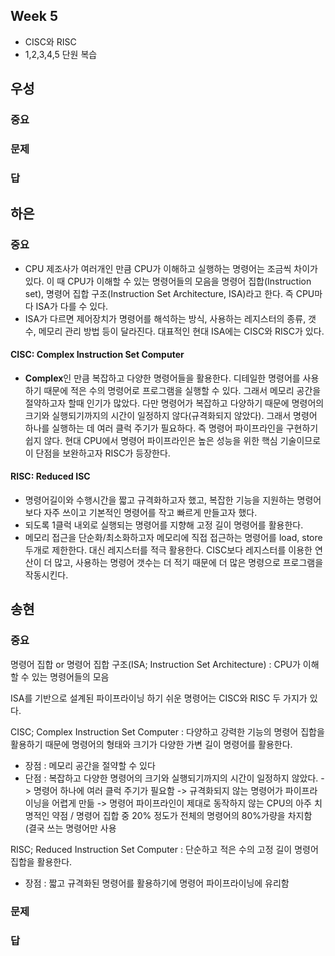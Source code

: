 ## Week 5
- CISC와 RISC
- 1,2,3,4,5 단원 복습

## 우성

### 중요
### 문제
### 답

## 하은

### 중요

- CPU 제조사가 여러개인 만큼 CPU가 이해하고 실행하는 명령어는 조금씩 차이가 있다. 이 때 CPU가 이해할 수 있는 명령어들의 모음을 명령어 집합(Instruction set), 명령어 집합 구조(Instruction Set Architecture, ISA)라고 한다. 즉 CPU마다 ISA가 다를 수 있다.
- ISA가 다르면 제어장치가 명령어를 해석하는 방식, 사용하는 레지스터의 종류, 갯수, 메모리 관리 방법 등이 달라진다. 대표적인 현대 ISA에는 CISC와 RISC가 있다.

#### CISC: Complex Instruction Set Computer
- **Complex**인 만큼 복잡하고 다양한 명령어들을 활용한다. 디테일한 명령어를 사용하기 때문에 적은 수의 명령어로 프로그램을 실행할 수 있다. 그래서 메모리 공간을 절약하고자 할때 인기가 많았다. 다만 명령어가 복잡하고 다양하기 때문에 명령어의 크기와 실행되기까지의 시간이 일정하지 않다(규격화되지 않았다). 그래서 명령어 하나를 실행하는 데 여러 클럭 주기가 필요하다. 즉 명령어 파이프라인을 구현하기 쉽지 않다. 현대 CPU에서 명령어 파이프라인은 높은 성능을 위한 핵심 기술이므로 이 단점을 보완하고자 RISC가 등장한다.

#### RISC: Reduced ISC
- 명령어길이와 수행시간을 짧고 규격화하고자 했고, 복잡한 기능을 지원하는 명령어보다 자주 쓰이고 기본적인 명령어를 작고 빠르게 만들고자 했다.
- 되도록 1클럭 내외로 실행되는 명령어를 지향해 고정 길이 명령어를 활용한다. 
- 메모리 접근을 단순화/최소화하고자 메모리에 직접 접근하는 명령어를 load, store 두개로 제한한다. 대신 레지스터를 적극 활용한다. CISC보다 레지스터를 이용한 연산이 더 많고, 사용하는 명령어 갯수는 더 적기 때문에 더 많은 명령으로 프로그램을 작동시킨다.

## 송현

### 중요
명령어 집합 or 명령어 집합 구조(ISA; Instruction Set Architecture) : CPU가 이해할 수 있는 명령어들의 모음 

ISA를 기반으로 설계된 파이프라이닝 하기 쉬운 명령어는 CISC와 RISC 두 가지가 있다.

CISC; Complex Instruction Set Computer : 다양하고 강력한 기능의 명령어 집합을 활용하기 때문에 명령어의 형태와 크기가 다양한 가변 길이 명령어를 활용한다.
 - 장점 : 메모리 공간을 절약할 수 있다
 - 단점 : 복잡하고 다양한 명령어의 크기와 실행되기까지의 시간이 일정하지 않았다. -> 명령어 하나에 여러 클럭 주기가 필요함 -> 규격화되지 않는 명령어가 파이프라이닝을 어렵게 만듦 -> 명령어 파이프라인이 제대로 동작하지 않는 CPU의 아주 치명적인 약점 / 명령어 집합 중 20% 정도가 전체의 명령어의 80%가량을 차지함 (결국 쓰는 명령어만 사용

RISC; Reduced Instruction Set Computer : 단순하고 적은 수의 고정 길이 명령어 집합을 활용한다. 
 - 장점 : 짧고 규격화된 명령어를 활용하기에 명령어 파이프라이닝에 유리함
### 문제
### 답

